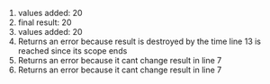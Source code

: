 1. values added: 20
2. final result: 20
3. values added:  20
4. Returns an error because result is destroyed by the time line 13 is reached since its scope ends
5. Returns an error because it cant change result in line 7
6. Returns an error because it cant change result in line 7